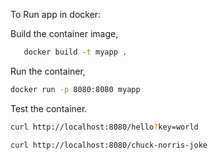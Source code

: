 To Run app in docker:

Build the container image,

```bash
   docker build -t myapp .
```

Run the container,

```bash
docker run -p 8080:8080 myapp
```

Test the container.

```bash
curl http://localhost:8080/hello?key=world
```

```bash
curl http://localhost:8080/chuck-norris-joke
```